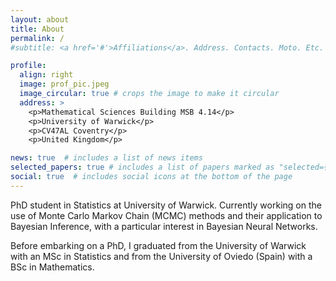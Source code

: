 ```yaml
---
layout: about
title: About
permalink: /
#subtitle: <a href='#'>Affiliations</a>. Address. Contacts. Moto. Etc.

profile:
  align: right
  image: prof_pic.jpeg
  image_circular: true # crops the image to make it circular
  address: >
    <p>Mathematical Sciences Building MSB 4.14</p> 
    <p>University of Warwick</p>
    <p>CV47AL Coventry</p>
    <p>United Kingdom</p>

news: true  # includes a list of news items
selected_papers: true # includes a list of papers marked as "selected={true}"
social: true  # includes social icons at the bottom of the page
---
```


PhD student in Statistics at University of Warwick. Currently working on the use of Monte Carlo Markov Chain (MCMC) methods and their application to Bayesian Inference, with a particular interest in Bayesian Neural Networks. 

Before embarking on a PhD, I graduated from the University of Warwick with an MSc in Statistics and from the University of Oviedo (Spain) with a BSc in Mathematics. 
